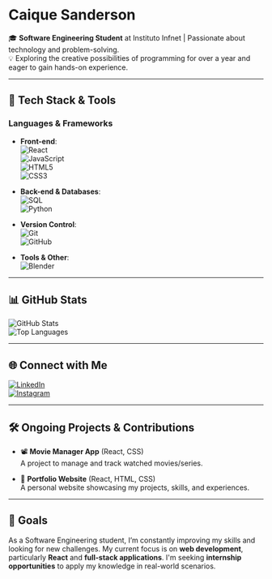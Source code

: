 # Caique Sanderson

🎓 **Software Engineering Student** at Instituto Infnet | Passionate about technology and problem-solving.  
💡 Exploring the creative possibilities of programming for over a year and eager to gain hands-on experience.

---

## 🚀 Tech Stack & Tools

### Languages & Frameworks
- **Front-end**:  
  ![React](https://img.shields.io/badge/-React-61DAFB?style=flat-square&logo=react&logoColor=white)  
  ![JavaScript](https://img.shields.io/badge/-JavaScript-F7DF1E?style=flat-square&logo=javascript&logoColor=black)  
  ![HTML5](https://img.shields.io/badge/-HTML5-E34F26?style=flat-square&logo=html5&logoColor=white)  
  ![CSS3](https://img.shields.io/badge/-CSS3-1572B6?style=flat-square&logo=css3)

- **Back-end & Databases**:  
  ![SQL](https://img.shields.io/badge/-SQL-4479A1?style=flat-square&logo=postgresql&logoColor=white)  
  ![Python](https://img.shields.io/badge/-Python-3776AB?style=flat-square&logo=python&logoColor=white)

- **Version Control**:  
  ![Git](https://img.shields.io/badge/-Git-F05032?style=flat-square&logo=git&logoColor=white)  
  ![GitHub](https://img.shields.io/badge/-GitHub-181717?style=flat-square&logo=github&logoColor=white)

- **Tools & Other**:  
  ![Blender](https://img.shields.io/badge/-Blender-F5792A?style=flat-square&logo=blender&logoColor=white)

---

## 📊 GitHub Stats

![GitHub Stats](https://github-readme-stats.vercel.app/api?username=caiqueSanderson&show_icons=true&theme=transparent)  
![Top Languages](https://github-readme-stats.vercel.app/api/top-langs/?username=caiqueSanderson&layout=compact&theme=transparent)

---

## 🌐 Connect with Me

[![LinkedIn](https://img.shields.io/badge/-LinkedIn-0A66C2?style=for-the-badge&logo=linkedin&logoColor=white)](https://www.linkedin.com/in/caique-sanderson-de-sá-borges-262545237)  
[![Instagram](https://img.shields.io/badge/-Instagram-E4405F?style=for-the-badge&logo=instagram&logoColor=white)](https://instagram.com/by.sanb)

---

## 🛠️ Ongoing Projects & Contributions

- 📽️ **Movie Manager App** (React, CSS)  
  A project to manage and track watched movies/series.

- 💼 **Portfolio Website** (React, HTML, CSS)  
  A personal website showcasing my projects, skills, and experiences.

---

## 📌 Goals

As a Software Engineering student, I’m constantly improving my skills and looking for new challenges. My current focus is on **web development**, particularly **React** and **full-stack applications**. I'm seeking **internship opportunities** to apply my knowledge in real-world scenarios.
